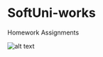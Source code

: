 # SoftUni-works
Homework Assignments

![alt text](https://nakov.com/wp-content/uploads/2014/01/Software-University-Logo-blue-horizontal.png)
